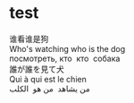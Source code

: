# test
谁看谁是狗<br>
Who's watching who is the dog<br>
посмотреть, кто  кто  собака <br>
誰が誰を見て犬<br>
Qui à qui est le chien<br>
من يشاهد  من هو  الكلب <br>
